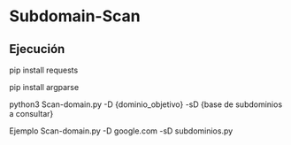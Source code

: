 # Subdomain-Scan
## Ejecución

pip install requests

pip install argparse

python3 Scan-domain.py -D {dominio_objetivo} -sD {base de subdominios a consultar}

Ejemplo Scan-domain.py -D google.com -sD subdominios.py
